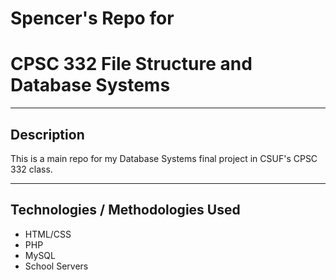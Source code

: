 # Spencer's Repo for
# CPSC 332 File Structure and Database Systems

- - - -

## Description

This is a main repo for my Database Systems final project in CSUF's CPSC 332 class.
- - - -

## Technologies / Methodologies Used

* HTML/CSS
* PHP
* MySQL
* School Servers
